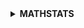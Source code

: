 <details>
<summary><strong>MATHSTATS</strong></summary>
<details>
<summary><strong>MATHEMATICS</strong></summary>
<details>
<summary><strong>LINEAR ALGEBRA</strong></summary>
<li>Scalars, Vectors, Matrices, Tensors</li>
<li>Eigen Vectors & Eigen Values</li>
</details>
<details>
<summary><strong>PROBABILITY</strong></summary>
<li>Joint Probability, Marginal Probability, Conditional Probability, Bayes Theorem</li>
</details>
</details>
<details>
<summary><strong>STATISTICS</strong></summary>
<details>
<summary><strong>Descriptive Statistics</strong></summary>
Measures of Frequency<br>
<li>Count, Percent, Frequency</li>
Measures of Central Tendency<br>
<li>Mean, Median, and Mode</li>
Measures of Dispersion<br>
<li>Range, Variance, Standard Deviation</li>
Measures of Position<br>
<li>Percentile Ranks, Quartile Ranks, z-scores, IQR</li>
Measures of Shape<br>
<li>Skewness(Positive, Normal, Negative), Kurtosis(Leptokurtic, Normal, Platykurtic)</li>
</details>
<details>
<summary><strong>Inferential Statistics</strong></summary>
Distribution(Gaussian, Binomial, Poisson, Bernoulli, Chi-Squared)<br>
Z-statistics, T-statistics, F-Statistics<br>
Confidence Intervals<br>
Central Limit Theorem<br>
Hypothesis Testing<br>
<li>Null & Alternate Hypothesis, One & Two tailed tests, Type I,II Errors</li>
t-tests<br>
<li>One sample, Independent samples, Dependent samples</li>
ANOVA (Analysis of Variance)<br>
<li>One-way, Within Groups, Factorial</li>
</details>
</details>
<details>
<summary><strong>PANDAS</strong></summary>
Head<br>
Shape<br>
Columns<br>
Value counts<br>
Describe<br>
Data Types<br>
Duplicates<br>
Missing Values<br>
Correlation<br>
Drop Null Values<br>
</details>

<details>
<summary><strong>NUMPY</strong></summary>
Array Operations<br>
Arithmetics<br>
</details>

<details>
<summary><strong>DATA VISUALIZATION</strong></summary>
<details>
<summary><strong>Matplotlib</strong></summary>
Line plot<br>
Area Plot<br>
Bar Plot<br>
Scatter Plot<br>
Box Plot<br>
KDE Plot<br>
Histogram<br>
Pie Chart<br>
</details>
</details>

<details>
<summary><strong>EXPLORATORY DATA ANALYSIS</strong></summary>
BASIC EDA<br>
ML MODELING<br>
</details>

<details>
<summary><strong>FEATURE ENGINEERING</strong></summary>
Feature Selection<br>
Feature Importance<br>
</details>

<details>
<summary><strong>MACHINE LEARNING</strong></summary>
<details>
<summary><strong>SUPERVISED LEARNING</strong></summary>
<details>
<summary><strong>Classification</strong></summary>
Logistic Regression<br>
Support Vector Classifier<br>
Decision Tree Classifier<br>
</details>
<details>
<summary><strong>Regression</strong></summary>
Regression<br>
Linear Regression<br>
Ridge Regression<br>
Lasso Regression<br>
ElasticNet Regression<br>
Support Vector Regressor<br>
</details>
<details>
<summary><strong>Ensemble Learning</strong></summary>
Voting Classifier<br>
Bagging<br>
Random Forest<br>
Boosting<br>
</details>
<details>
<summary><strong>Evaluation Metrics</strong></summary>
Accuracy<br>
ROC<br>
AUC<br>
RMSE<br>
MSE<br>
MAE<br>
</details>
<details>
<summary><strong>Cross Validation</strong></summary>
GridSearchCV<br>
RandomizedSearchCV<br>
</details>
<details>
<summary><strong>Encoding</strong></summary>
OneHotEncoder<br>
LabelEncoder<br>
</details>
<details>
<summary><strong>Feature Scaling</strong></summary>
StandardScaler<br>
MinMaxScaler<br>
SQRT<br>
LOG<br>
</details>
</details>
<details>
<summary><strong>UNSUPERVISED LEARNING</strong></summary>
KMeans Clustering<br>
Hierarchical Clustering
</details>
</details>


<details>
<summary><strong>DEEP LEARNING</strong></summary>
Activation Functions<br>
Feed Forward Neural Networks<br>
Convolution Neural Networks<br>
Recurrent Neural Networks<br>
Generative Adversial Neural Networks<br>
</details>


<details>
<summary><strong>NATURAL LANGUAGE PROCESSING</strong></summary>
Vectorizing<br>
Stemming<br>
Lemmatizing<br>
TF-IDF<br>
SpaCy<br>
TextBlob
</details>

<details>
<summary><strong>LIVE PROJECTS</strong></summary>
Whatsapp Chat Analyser<br>
Iris Flower Prediction<br>
Google News Scraper<br>
IMDB Movie Recommender<br>
Image Enhancer<br>
News Classifier using SpaCy<br>
Text Extraction From Images<br>
Covid-19 Dashboard<br>
</details>

<details>
<summary><strong>INTERVIEW QUESTIONS</strong></summary>
Google<br>
Statistics<br>
Machine Learning<br>
Deep Learning<br>
</details>
